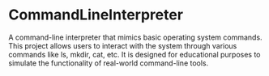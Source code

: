 # CommandLineInterpreter
A command-line interpreter that mimics basic operating system commands. This project allows users to interact with the system through various commands like ls, mkdir, cat, etc. It is designed for educational purposes to simulate the functionality of real-world command-line tools.
